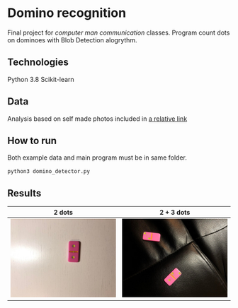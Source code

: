 # Domino recognition

Final project for _computer man communication_ classes. Program count dots on dominoes with Blob Detection alogrythm.

## Technologies
Python 3.8
Scikit-learn


## Data
Analysis based on self made photos included in [a relative link](example_data)

## How to run 
Both example data and main program must be in same folder. 
```console
python3 domino_detector.py 
```

## Results 

2 dots            |  2 + 3 dots
:-------------------------:|:-------------------------:
![Alt text](output_data/output2.jpg?raw=true "2 dots")  |  ![Alt text](output_data/output3.jpg?raw=true "2 + 3 dots")
